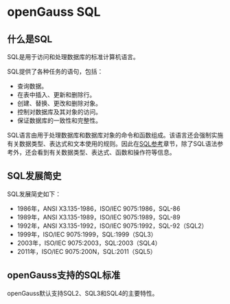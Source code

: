 # openGauss SQL

## 什么是SQL<a name="zh-cn_topic_0283136913_zh-cn_topic_0237121924_section07961139165815"></a>

SQL是用于访问和处理数据库的标准计算机语言。

SQL提供了各种任务的语句，包括：

-   查询数据。
-   在表中插入、更新和删除行。
-   创建、替换、更改和删除对象。
-   控制对数据库及其对象的访问。
-   保证数据库的一致性和完整性。

SQL语言由用于处理数据库和数据库对象的命令和函数组成。该语言还会强制实施有关数据类型、表达式和文本使用的规则。因此在[SQL参考](SQL参考.md)章节，除了SQL语法参考外，还会看到有关数据类型、表达式、函数和操作符等信息。

## SQL发展简史<a name="zh-cn_topic_0283136913_zh-cn_topic_0237121924_zh-cn_topic_0059778020_sf8ba5f5ea8ce4cd3b59402dcdc0f9d15"></a>

SQL发展简史如下：

-   1986年，ANSI X3.135-1986，ISO/IEC 9075:1986，SQL-86
-   1989年，ANSI X3.135-1989，ISO/IEC 9075:1989，SQL-89
-   1992年，ANSI X3.135-1992，ISO/IEC 9075:1992，SQL-92（SQL2）
-   1999年，ISO/IEC 9075:1999，SQL:1999（SQL3）
-   2003年，ISO/IEC 9075:2003，SQL:2003（SQL4）
-   2011年，ISO/IEC 9075:200N，SQL:2011（SQL5）

## openGauss支持的SQL标准<a name="zh-cn_topic_0283136913_zh-cn_topic_0237121924_zh-cn_topic_0059778020_sd52420ad5d4f4fbd9461a8c937e6f469"></a>

openGauss默认支持SQL2、SQL3和SQL4的主要特性。
